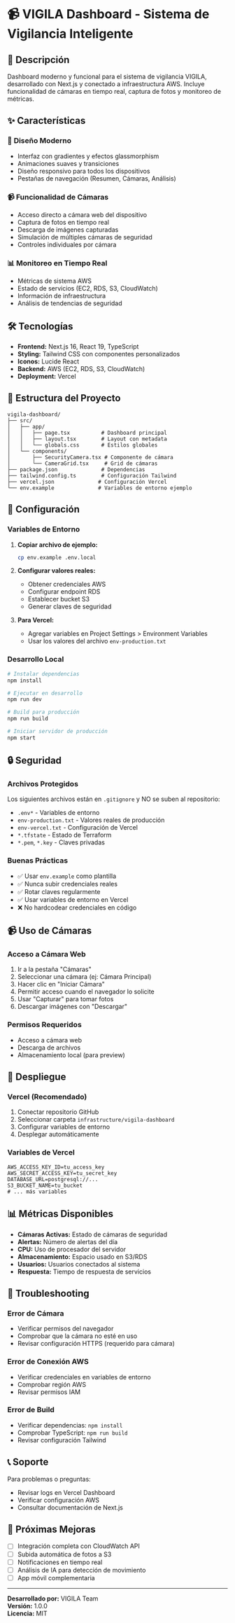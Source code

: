# 📹 VIGILA Dashboard - Sistema de Vigilancia Inteligente

## 🚀 **Descripción**

Dashboard moderno y funcional para el sistema de vigilancia VIGILA, desarrollado con Next.js y conectado a infraestructura AWS. Incluye funcionalidad de cámaras en tiempo real, captura de fotos y monitoreo de métricas.

## ✨ **Características**

### 🎨 **Diseño Moderno**
- Interfaz con gradientes y efectos glassmorphism
- Animaciones suaves y transiciones
- Diseño responsivo para todos los dispositivos
- Pestañas de navegación (Resumen, Cámaras, Análisis)

### 📹 **Funcionalidad de Cámaras**
- Acceso directo a cámara web del dispositivo
- Captura de fotos en tiempo real
- Descarga de imágenes capturadas
- Simulación de múltiples cámaras de seguridad
- Controles individuales por cámara

### 📊 **Monitoreo en Tiempo Real**
- Métricas de sistema AWS
- Estado de servicios (EC2, RDS, S3, CloudWatch)
- Información de infraestructura
- Análisis de tendencias de seguridad

## 🛠️ **Tecnologías**

- **Frontend:** Next.js 16, React 19, TypeScript
- **Styling:** Tailwind CSS con componentes personalizados
- **Iconos:** Lucide React
- **Backend:** AWS (EC2, RDS, S3, CloudWatch)
- **Deployment:** Vercel

## 📁 **Estructura del Proyecto**

```
vigila-dashboard/
├── src/
│   ├── app/
│   │   ├── page.tsx          # Dashboard principal
│   │   ├── layout.tsx        # Layout con metadata
│   │   └── globals.css       # Estilos globales
│   └── components/
│       ├── SecurityCamera.tsx # Componente de cámara
│       └── CameraGrid.tsx     # Grid de cámaras
├── package.json              # Dependencias
├── tailwind.config.ts        # Configuración Tailwind
├── vercel.json              # Configuración Vercel
└── env.example              # Variables de entorno ejemplo
```

## 🔧 **Configuración**

### **Variables de Entorno**

1. **Copiar archivo de ejemplo:**
   ```bash
   cp env.example .env.local
   ```

2. **Configurar valores reales:**
   - Obtener credenciales AWS
   - Configurar endpoint RDS
   - Establecer bucket S3
   - Generar claves de seguridad

3. **Para Vercel:**
   - Agregar variables en Project Settings > Environment Variables
   - Usar los valores del archivo `env-production.txt`

### **Desarrollo Local**

```bash
# Instalar dependencias
npm install

# Ejecutar en desarrollo
npm run dev

# Build para producción
npm run build

# Iniciar servidor de producción
npm start
```

## 🔒 **Seguridad**

### **Archivos Protegidos**
Los siguientes archivos están en `.gitignore` y NO se suben al repositorio:

- `.env*` - Variables de entorno
- `env-production.txt` - Valores reales de producción
- `env-vercel.txt` - Configuración de Vercel
- `*.tfstate` - Estado de Terraform
- `*.pem`, `*.key` - Claves privadas

### **Buenas Prácticas**
- ✅ Usar `env.example` como plantilla
- ✅ Nunca subir credenciales reales
- ✅ Rotar claves regularmente
- ✅ Usar variables de entorno en Vercel
- ❌ No hardcodear credenciales en código

## 📹 **Uso de Cámaras**

### **Acceso a Cámara Web**
1. Ir a la pestaña "Cámaras"
2. Seleccionar una cámara (ej: Cámara Principal)
3. Hacer clic en "Iniciar Cámara"
4. Permitir acceso cuando el navegador lo solicite
5. Usar "Capturar" para tomar fotos
6. Descargar imágenes con "Descargar"

### **Permisos Requeridos**
- Acceso a cámara web
- Descarga de archivos
- Almacenamiento local (para preview)

## 🚀 **Despliegue**

### **Vercel (Recomendado)**
1. Conectar repositorio GitHub
2. Seleccionar carpeta `infrastructure/vigila-dashboard`
3. Configurar variables de entorno
4. Desplegar automáticamente

### **Variables de Vercel**
```env
AWS_ACCESS_KEY_ID=tu_access_key
AWS_SECRET_ACCESS_KEY=tu_secret_key
DATABASE_URL=postgresql://...
S3_BUCKET_NAME=tu_bucket
# ... más variables
```

## 📊 **Métricas Disponibles**

- **Cámaras Activas:** Estado de cámaras de seguridad
- **Alertas:** Número de alertas del día
- **CPU:** Uso de procesador del servidor
- **Almacenamiento:** Espacio usado en S3/RDS
- **Usuarios:** Usuarios conectados al sistema
- **Respuesta:** Tiempo de respuesta de servicios

## 🔧 **Troubleshooting**

### **Error de Cámara**
- Verificar permisos del navegador
- Comprobar que la cámara no esté en uso
- Revisar configuración HTTPS (requerido para cámara)

### **Error de Conexión AWS**
- Verificar credenciales en variables de entorno
- Comprobar región AWS
- Revisar permisos IAM

### **Error de Build**
- Verificar dependencias: `npm install`
- Comprobar TypeScript: `npm run build`
- Revisar configuración Tailwind

## 📞 **Soporte**

Para problemas o preguntas:
- Revisar logs en Vercel Dashboard
- Verificar configuración AWS
- Consultar documentación de Next.js

## 🎯 **Próximas Mejoras**

- [ ] Integración completa con CloudWatch API
- [ ] Subida automática de fotos a S3
- [ ] Notificaciones en tiempo real
- [ ] Análisis de IA para detección de movimiento
- [ ] App móvil complementaria

---

**Desarrollado por:** VIGILA Team  
**Versión:** 1.0.0  
**Licencia:** MIT
